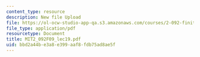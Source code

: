 ```yaml
---
content_type: resource
description: New file Upload
file: https://ol-ocw-studio-app-qa.s3.amazonaws.com/courses/2-092-finite-element-analysis-of-solids-and-fluids-i-fall-2009/bbd2a44be3a8e399aaf8fdb75ad8ae5f_MIT2_092F09_lec19.pdf
file_type: application/pdf
resourcetype: Document
title: MIT2_092F09_lec19.pdf
uid: bbd2a44b-e3a8-e399-aaf8-fdb75ad8ae5f
---
```

